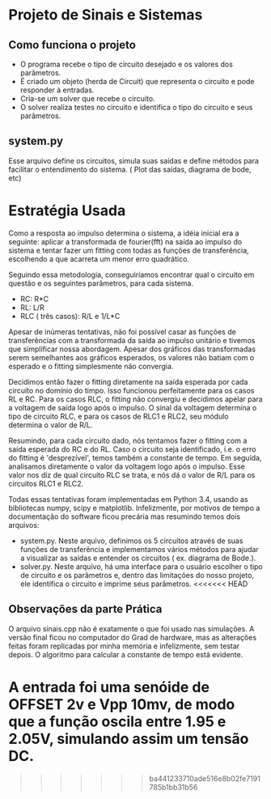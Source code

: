# Projeto de Sinais e Sistemas

## Como funciona o projeto

* O programa recebe o tipo de circuito desejado e os valores dos parâmetros.
* É criado um objeto (herda de Circuit) que representa o circuito e pode responder à entradas.
* Cria-se um solver que recebe o circuito.
* O solver realiza testes no circuito e identifica o tipo do circuito e seus parâmetros.

## system.py

Esse arquivo define os circuitos, simula suas saídas e define métodos para facilitar o entendimento do sistema. ( Plot das saídas, diagrama de bode, etc)

# Estratégia Usada

Como a resposta ao impulso determina o sistema, a idéia inicial era a seguinte: aplicar a transformada de fourier(fft) na saída ao impulso do sistema e tentar fazer um fitting com todas as funções de transferência, escolhendo a que acarreta um menor erro quadrático.

Seguindo essa metodologia, conseguiríamos encontrar qual o circuito em questão e os seguintes parâmetros, para cada sistema.

* RC: R*C
* RL: L/R
* RLC ( três casos): R/L e 1/L*C

Apesar de inúmeras tentativas, não foi possível casar as funções de transferências com a transformada da saída ao impulso unitário e tivemos que simplificar nossa abordagem. Apesar dos gráficos das transformadas serem semelhantes aos gráficos esperados, os valores não batiam com o esperado e o fitting simplesmente não convergia.

Decidimos então fazer o fitting diretamente na saída esperada por cada circuito no domínio do timpo. Isso funcionou perfeitamente para os casos RL e RC. Para os casos RLC, o fitting não convergiu e decidimos apelar para a voltagem de saída logo após o impulso. O sinal da voltagem determina o tipo de circuito RLC, e para os casos de RLC1 e RLC2, seu módulo determina o valor de R/L.

Resumindo, para cada circuito dado, nós tentamos fazer o fitting com a saída esperada do RC e do RL. Caso o circuito seja identificado, i.e. o erro do fitting é 'desprezível', temos também a constante de tempo.
Em seguida, analisamos diretamente o valor da voltagem logo após o impulso. Esse valor nos diz de qual circuito RLC se trata, e nós dá o valor de R/L para os circuitos RLC1 e RLC2.

Todas essas tentativas foram implementadas em Python 3.4, usando as bibliotecas numpy, scipy e matplotlib. Infelizmente, por motivos de tempo a documentação do software ficou precária mas resumindo temos dois arquivos:

* system.py. Neste arquivo, definimos os 5 circuitos através de suas funções de transferência e implementamos vários métodos para ajudar a visualizar as saídas e entender os circuitos ( ex. diagrama de Bode.).
* solver.py. Neste arquivo, há uma interface para o usuário escolher o tipo de circuito e os parâmetros e, dentro das limitações do nosso projeto, ele identifica o circuito e imprime seus parâmetros.
<<<<<<< HEAD

## Observações da parte Prática

O arquivo sinais.cpp não é exatamente o que foi usado nas simulações. A versão final ficou no computador do Grad de hardware, mas as alterações feitas foram replicadas por minha memória e infelizmente, sem testar depois. O algoritmo para calcular a constante de tempo está evidente.

A entrada foi uma senóide de OFFSET 2v e Vpp 10mv, de modo que a função oscila entre 1.95 e 2.05V, simulando assim um tensão DC.
=======
>>>>>>> ba441233710ade516e8b02fe7191785b1bb31b56
